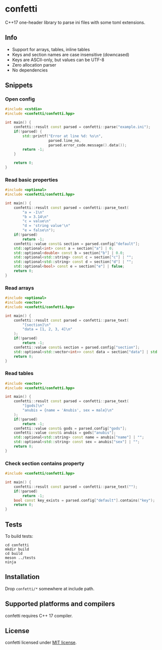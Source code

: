 # confetti

C++17 one-header library to parse ini files with some toml extensions.


## Info

* Support for arrays, tables, inline tables
* Keys and section names are case insensitive (downcased)
* Keys are ASCII-only, but values can be UTF-8
* Zero allocation parser
* No dependencies


## Snippets

### Open config

```cpp
#include <cstdio>
#include <confetti/confetti.hpp>

int main() {
    confetti::result const parsed = confetti::parse("example.ini");
    if(!parsed) {
        std::printf("Error at line %d: %s\n",
                    parsed.line_no,
                    parsed.error_code.message().data());
        return -1;
    }

    return 0;
}
```

### Read basic properties

```cpp
#include <optional>
#include <confetti/confetti.hpp>

int main() {
    confetti::result const parsed = confetti::parse_text(
        "a = -1\n"
        "b = 3.14\n"
        "c = value\n"
        "d = 'string value'\n"
        "e = false\n");
    if(!parsed)
        return -1;
    confetti::value const& section = parsed.config["default"];
    std::optional<int> const a = section["a"] | 0;
    std::optional<double> const b = section["b"] | 0.0;
    std::optional<std::string> const c = section["c"] | "";
    std::optional<std::string> const d = section["d"] | "";
    std::optional<bool> const e = section["e"] | false;
    return 0;
}
```

### Read arrays

```cpp
#include <optional>
#include <vector>
#include <confetti/confetti.hpp>

int main() {
    confetti::result const parsed = confetti::parse_text(
        "[section]\n"
        "data = [1, 2, 3, 4]\n"
    );
    if(!parsed)
        return -1;
    confetti::value const& section = parsed.config["section"];
    std::optional<std::vector<int>> const data = section["data"] | std::vector<int>{};
    return 0;
}
```

### Read tables

```cpp
#include <vector>
#include <confetti/confetti.hpp>

int main() {
    confetti::result const parsed = confetti::parse_text(
        "[gods]\n"
        "anubis = {name = 'Anubis', sex = male}\n"
    );
    if(!parsed)
        return -1;
    confetti::value const& gods = parsed.config["gods"];
    confetti::value const& anubis = gods["anubis"];
    std::optional<std::string> const name = anubis["name"] | "";
    std::optional<std::string> const sex = anubis["sex"] | "";
    return 0;
}
```

### Check section contains property

```cpp
#include <confetti/confetti.hpp>

int main() {
    confetti::result const parsed = confetti::parse_text("");
    if(!parsed)
        return -1;
    bool const key_exists = parsed.config["default"].contains("key");
    return 0;
}
```

## Tests

To build tests:

```shell
cd confetti
mkdir build
cd build
meson ../tests
ninja
```

## Installation

Drop `confetti/*` somewhere at include path.


## Supported platforms and compilers

confetti requires C++ 17 compiler.


## License

confetti licensed under [MIT license](https://opensource.org/licenses/MIT).

